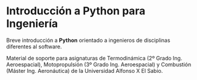 # Introducción a Python para Ingeniería

Breve introducción a **Python** orientado a ingenieros de disciplinas diferentes al software.

Material de soporte para asignaturas de Termodinámica (2º Grado Ing. Aeroespacial), Motopropulsión (3º Grado Ing. Aeroespacial) y Combustión (Máster Ing. Aeronáutica) de la Universidad Alfonso X El Sabio.


